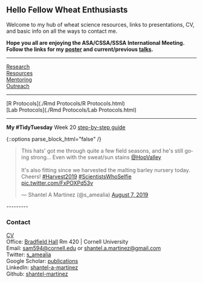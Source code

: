 ## Hello Fellow Wheat Enthusiasts   
Welcome to my hub of wheat science resources, links to presentations, CV, and basic info on all the ways to contact me.  
 
**Hope you all are enjoying the ASA/CSSA/SSSA International Meeting.  
Follow the links for my [poster](https://github.com/shantel-martinez/shantel-martinez.github.io/blob/master/Presentations/SMartinez_CayugaMapping_v7.pdf) and current/previous [talks](./talks.html).**    

-------
 
[Research](./research.html)  
[Resources](./resources.html)<br/>
[Mentoring](./mentoring.html)   
[Outreach](./outreach.html)<br/>

---------

[R Protocols](./Rmd Protocols/R Protocols.html)  
[Lab Protocols](./Rmd Protocols/Lab Protocols.html)    

---------

**My #TidyTuesday** Week 20 [step-by-step guide](https://nbviewer.jupyter.org/github/shantel-martinez/shantel-martinez.github.io/blob/master/Rmd%20Protocols/TidyTuesdayWk20.html)   

{::options parse_block_html="false" /}
<blockquote class="twitter-tweet"><p lang="en" dir="ltr">This hats&#39; got me through quite a few field seasons, and he&#39;s still going strong... Even with the sweat/sun stains <a href="https://twitter.com/HopValley?ref_src=twsrc%5Etfw">@HopValley</a> <br> <br>It&#39;s also fitting since we harvested the malting barley nursery today. Cheers! <a href="https://twitter.com/hashtag/Harvest2019?src=hash&amp;ref_src=twsrc%5Etfw">#Harvest2019</a> <a href="https://twitter.com/hashtag/ScientistsWhoSelfie?src=hash&amp;ref_src=twsrc%5Etfw">#ScientistsWhoSelfie</a> <a href="https://t.co/FxPOXPd53v">pic.twitter.com/FxPOXPd53v</a></p>&mdash; Shantel A Martinez (@s_amealia) <a href="https://twitter.com/s_amealia/status/1158924688766251008?ref_src=twsrc%5Etfw">August 7, 2019</a></blockquote> <script async src="https://platform.twitter.com/widgets.js" charset="utf-8"></script>
---------

### Contact   
[CV](./CV.html)    
Office: [Bradfield Hall](https://goo.gl/maps/Yfk3XHpH1wk) Rm 420 | Cornell University   
Email: [sam594@cornell.edu](mailto:sam594@cornell.edu) or [shantel.a.martinez@gmail.com](mailto:shantel.a.martinez@gmail.com)   
Twitter: [s_amealia](https://twitter.com/s_amealia)    
Google Scholar: [publications](https://scholar.google.com/citations?user=70kEKNsAAAAJ&hl=en&oi=ao)   
LinkedIn: [shantel-a-martinez](https://www.linkedin.com/in/shantel-a-martinez/)    
Github: [shantel-martinez](https://github.com/shantel-martinez?tab=repositories)  
